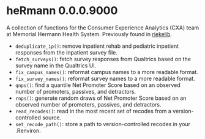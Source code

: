 # heRmann 0.0.0.9000

A collection of functions for the Consumer Experience Analytics (CXA) team at Memorial Hermann Health System. Previously found in [riekelib](https://markjrieke.github.io/riekelib/). 

* `deduplicate_ip()`: remove inpatient rehab and pediatric inpatient responses from the inpatient survey file.
* `fetch_surveys()`: fetch survey responses from Qualtrics based on the survey name in the Qualtrics UI.
* `fix_campus_names()`: reformat campus names to a more readable format.
* `fix_survey_names()`: reformat survey names to a more readable format.
* `qnps()`: find a quantile Net Promoter Score based on an observed number of promoters, passives, and detractors.
* `rnps()`: generate random draws of Net Promoter Score based on an observed number of promoters, passives, and detractors.
* `read_recodes()`: read in the most recent set of recodes from a version-controlled source.
* `set_recode_path()`: store a path to version-controlled recodes in your .Renviron.
